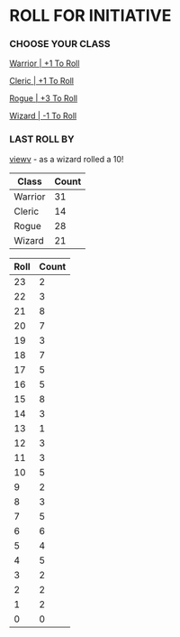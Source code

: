 # ROLL FOR INITIATIVE
### CHOOSE YOUR CLASS

[Warrior | +1 To Roll](https://github.com/benjaminsampica/benjaminsampica/issues/new?title=roll%7Cwarrior&body=Just+click+%27Submit+new+issue%27.)

[Cleric | +1 To Roll](https://github.com/benjaminsampica/benjaminsampica/issues/new?title=roll%7Ccleric&body=Just+click+%27Submit+new+issue%27.)

[Rogue | +3 To Roll](https://github.com/benjaminsampica/benjaminsampica/issues/new?title=roll%7Crogue&body=Just+click+%27Submit+new+issue%27.)

[Wizard | -1 To Roll](https://github.com/benjaminsampica/benjaminsampica/issues/new?title=roll%7Cwizard&body=Just+click+%27Submit+new+issue%27.)
### LAST ROLL BY
[viewv](https://www.github.com/viewv) - as a wizard rolled a 10!

|Class|Count|
|-|-|
|Warrior|31|
|Cleric|14|
|Rogue|28|
|Wizard|21|

|Roll|Count|
|-|-|
|23|2
|22|3
|21|8
|20|7
|19|3
|18|7
|17|5
|16|5
|15|8
|14|3
|13|1
|12|3
|11|3
|10|5
|9|2
|8|3
|7|5
|6|6
|5|4
|4|5
|3|2
|2|2
|1|2
|0|0

